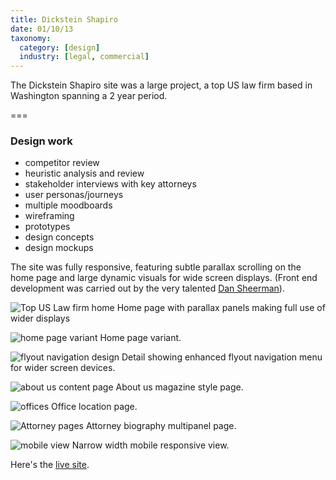 ```yaml
---
title: Dickstein Shapiro
date: 01/10/13
taxonomy:
  category: [design]
  industry: [legal, commercial]
---
```


The Dickstein Shapiro site was a large project,  a top US law firm based in Washington spanning a 2 year period.

===

### Design work

* competitor review
* heuristic analysis and review
* stakeholder interviews with key attorneys
* user personas/journeys
* multiple moodboards 
* wireframing
* prototypes 
* design concepts
* design mockups

The site was fully responsive, featuring subtle parallax scrolling on the home page and large dynamic visuals for wide screen displays.  (Front end development was carried out by the very talented <a href="http://www.sheerman.co.uk" target="new">Dan Sheerman</a>).


![Top US Law firm home](DShome2.jpg)
Home page with parallax panels making full use of wider displays

![home page variant](DShome.jpg)
Home page variant.

![flyout navigation design](DSnav.jpg)
Detail showing enhanced flyout navigation menu for wider screen devices.

![about us content page](DSabout.jpg)
About us magazine style page.

![offices](DSoffices.jpg)
Office location page.

![Attorney pages](DSbio.jpg)
Attorney biography multipanel page.

![mobile view](DSmobile.jpg)
Narrow width mobile responsive view.

Here's the <a href="http://dev.dickstein.linux.hs.to" target="new">live site</a>.
